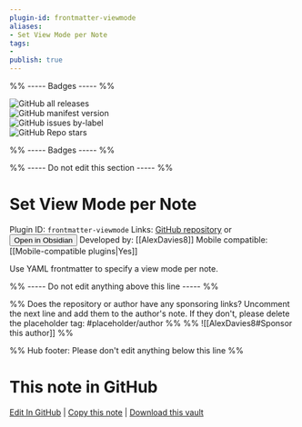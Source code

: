 ```yaml
---
plugin-id: frontmatter-viewmode
aliases:
- Set View Mode per Note
tags: 
- 
publish: true
---
```


%% ----- Badges ----- %%

![GitHub all releases](https://img.shields.io/github/downloads/AlexDavies8/obsidian-frontmatter-viewmode/total?color=573E7A&logo=github&style=for-the-badge)   
![GitHub manifest version](https://img.shields.io/github/manifest-json/v/AlexDavies8/obsidian-frontmatter-viewmode?color=573E7A&logo=github&style=for-the-badge)   
![GitHub issues by-label](https://img.shields.io/github/issues/AlexDavies8/obsidian-frontmatter-viewmode/help%20wanted?color=573E7A&logo=github&style=for-the-badge)   
![GitHub Repo stars](https://img.shields.io/github/stars/AlexDavies8/obsidian-frontmatter-viewmode?color=573E7A&logo=github&style=for-the-badge)

%% ----- Badges ----- %%

%% ----- Do not edit this section ----- %%

# Set View Mode per Note

Plugin ID: `frontmatter-viewmode`
Links: [GitHub repository](https://github.com/AlexDavies8/obsidian-frontmatter-viewmode) or [<button id=HH>Open in Obsidian</button>](obsidian://show-plugin?id=frontmatter-viewmode)
Developed by: [[AlexDavies8]]
Mobile compatible: [[Mobile-compatible plugins|Yes]]

Use YAML frontmatter to specify a view mode per note.

%% ----- Do not edit anything above this line ----- %% 

%% Does the repository or author have any sponsoring links? Uncomment the next line and add them to the author's note. If they don't, please delete the placeholder tag: #placeholder/author %%
%% ![[AlexDavies8#Sponsor this author]] %%

%% Hub footer: Please don't edit anything below this line %%

# This note in GitHub

<span class="git-footer">[Edit In GitHub](https://github.dev/obsidian-community/obsidian-hub/blob/main/02%20-%20Community%20Expansions/02.05%20All%20Community%20Expansions/Plugins/frontmatter-viewmode.md "git-hub-edit-note") | [Copy this note](https://raw.githubusercontent.com/obsidian-community/obsidian-hub/main/02%20-%20Community%20Expansions/02.05%20All%20Community%20Expansions/Plugins/frontmatter-viewmode.md "git-hub-copy-note") | [Download this vault](https://github.com/obsidian-community/obsidian-hub/archive/refs/heads/main.zip "git-hub-download-vault") </span>
